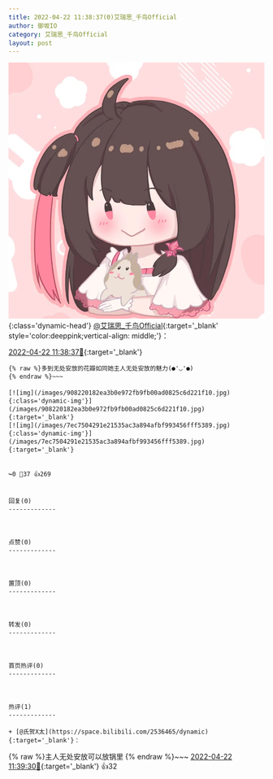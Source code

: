 ```yaml
---
title: 2022-04-22 11:38:37(0)艾瑞思_千鸟Official
author: 御坂IO
category: 艾瑞思_千鸟Official
layout: post
---
```


![img](/images/7e08840c56f251de28bdf766b647bd5fe9a5d50a.jpg){:class='dynamic-head'}
[@艾瑞思_千鸟Official](https://space.bilibili.com/1090010845/dynamic){:target='_blank' style='color:deeppink;vertical-align: middle;'}：

[2022-04-22 11:38:37🔗](https://t.bilibili.com/651805598360272914){:target='_blank'}

~~~
{% raw %}多到无处安放的花瓣如同她主人无处安放的魅力(●'◡'●)
{% endraw %}~~~

[![img](/images/908220182ea3b0e972fb9fb00ad0825c6d221f10.jpg){:class='dynamic-img'}](/images/908220182ea3b0e972fb9fb00ad0825c6d221f10.jpg){:target='_blank'}
[![img](/images/7ec7504291e21535ac3a894afbf993456fff5389.jpg){:class='dynamic-img'}](/images/7ec7504291e21535ac3a894afbf993456fff5389.jpg){:target='_blank'}


↪️0 💬37 👍269


回复(0)
-------------



点赞(0)
-------------



置顶(0)
-------------



转发(0)
-------------



首页热评(0)
-------------



热评(1)
-------------

+ [@氏贺X太](https://space.bilibili.com/2536465/dynamic){:target='_blank'}：
~~~
{% raw %}主人无处安放可以放锅里
{% endraw %}~~~
[2022-04-22 11:39:30🔗](https://t.bilibili.com/651805598360272914#reply110164394336){:target='_blank'} 👍32


